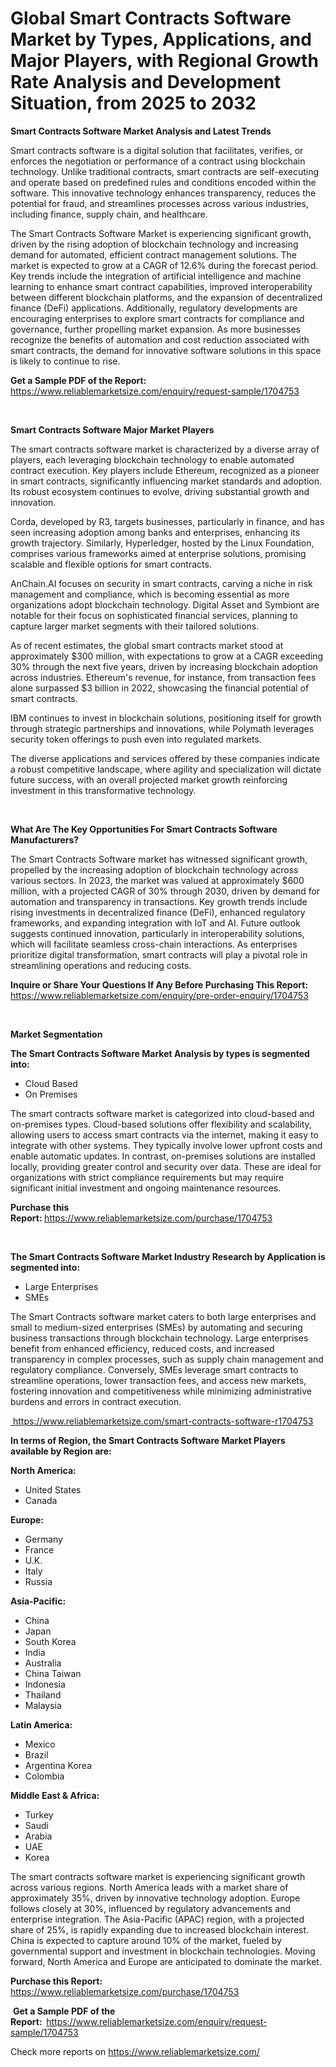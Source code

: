 <p><h1>Global Smart Contracts Software Market by Types, Applications, and Major Players, with Regional Growth Rate Analysis and Development Situation, from 2025 to 2032</h1></p><p><strong>Smart Contracts Software Market Analysis and Latest Trends</strong></p>
<p><p>Smart contracts software is a digital solution that facilitates, verifies, or enforces the negotiation or performance of a contract using blockchain technology. Unlike traditional contracts, smart contracts are self-executing and operate based on predefined rules and conditions encoded within the software. This innovative technology enhances transparency, reduces the potential for fraud, and streamlines processes across various industries, including finance, supply chain, and healthcare.</p><p>The Smart Contracts Software Market is experiencing significant growth, driven by the rising adoption of blockchain technology and increasing demand for automated, efficient contract management solutions. The market is expected to grow at a CAGR of 12.6% during the forecast period. Key trends include the integration of artificial intelligence and machine learning to enhance smart contract capabilities, improved interoperability between different blockchain platforms, and the expansion of decentralized finance (DeFi) applications. Additionally, regulatory developments are encouraging enterprises to explore smart contracts for compliance and governance, further propelling market expansion. As more businesses recognize the benefits of automation and cost reduction associated with smart contracts, the demand for innovative software solutions in this space is likely to continue to rise.</p></p>
<p><strong>Get a Sample PDF of the Report:&nbsp;</strong> <a href="https://www.reliablemarketsize.com/enquiry/request-sample/1704753?utm_campaign=2799&utm_medium=2&utm_source=Github&utm_content=ia&utm_term=27032025&utm_id=smart-contracts-software">https://www.reliablemarketsize.com/enquiry/request-sample/1704753</a></p>
<p>&nbsp;</p>
<p><strong>Smart Contracts Software Major Market Players</strong></p>
<p><p>The smart contracts software market is characterized by a diverse array of players, each leveraging blockchain technology to enable automated contract execution. Key players include Ethereum, recognized as a pioneer in smart contracts, significantly influencing market standards and adoption. Its robust ecosystem continues to evolve, driving substantial growth and innovation.</p><p>Corda, developed by R3, targets businesses, particularly in finance, and has seen increasing adoption among banks and enterprises, enhancing its growth trajectory. Similarly, Hyperledger, hosted by the Linux Foundation, comprises various frameworks aimed at enterprise solutions, promising scalable and flexible options for smart contracts.</p><p>AnChain.AI focuses on security in smart contracts, carving a niche in risk management and compliance, which is becoming essential as more organizations adopt blockchain technology. Digital Asset and Symbiont are notable for their focus on sophisticated financial services, planning to capture larger market segments with their tailored solutions.</p><p>As of recent estimates, the global smart contracts market stood at approximately $300 million, with expectations to grow at a CAGR exceeding 30% through the next five years, driven by increasing blockchain adoption across industries. Ethereum's revenue, for instance, from transaction fees alone surpassed $3 billion in 2022, showcasing the financial potential of smart contracts.</p><p>IBM continues to invest in blockchain solutions, positioning itself for growth through strategic partnerships and innovations, while Polymath leverages security token offerings to push even into regulated markets.</p><p>The diverse applications and services offered by these companies indicate a robust competitive landscape, where agility and specialization will dictate future success, with an overall projected market growth reinforcing investment in this transformative technology.</p></p>
<p>&nbsp;</p>
<p><strong>What Are The Key Opportunities For Smart Contracts Software Manufacturers?</strong></p>
<p><p>The Smart Contracts Software market has witnessed significant growth, propelled by the increasing adoption of blockchain technology across various sectors. In 2023, the market was valued at approximately $600 million, with a projected CAGR of 30% through 2030, driven by demand for automation and transparency in transactions. Key growth trends include rising investments in decentralized finance (DeFi), enhanced regulatory frameworks, and expanding integration with IoT and AI. Future outlook suggests continued innovation, particularly in interoperability solutions, which will facilitate seamless cross-chain interactions. As enterprises prioritize digital transformation, smart contracts will play a pivotal role in streamlining operations and reducing costs.</p></p>
<p><strong>Inquire or Share Your Questions If Any Before Purchasing This Report:</strong> <a href="https://www.reliablemarketsize.com/enquiry/pre-order-enquiry/1704753?utm_campaign=2799&utm_medium=2&utm_source=Github&utm_content=ia&utm_term=27032025&utm_id=smart-contracts-software">https://www.reliablemarketsize.com/enquiry/pre-order-enquiry/1704753</a></p>
<p>&nbsp;</p>
<p><strong>Market Segmentation</strong></p>
<p><strong>The Smart Contracts Software Market Analysis by types is segmented into:</strong></p>
<p><ul><li>Cloud Based</li><li>On Premises</li></ul></p>
<p><p>The smart contracts software market is categorized into cloud-based and on-premises types. Cloud-based solutions offer flexibility and scalability, allowing users to access smart contracts via the internet, making it easy to integrate with other systems. They typically involve lower upfront costs and enable automatic updates. In contrast, on-premises solutions are installed locally, providing greater control and security over data. These are ideal for organizations with strict compliance requirements but may require significant initial investment and ongoing maintenance resources.</p></p>
<p><strong>Purchase this Report:&nbsp;</strong><a href="https://www.reliablemarketsize.com/purchase/1704753?utm_campaign=2799&utm_medium=2&utm_source=Github&utm_content=ia&utm_term=27032025&utm_id=smart-contracts-software">https://www.reliablemarketsize.com/purchase/1704753</a></p>
<p>&nbsp;</p>
<p><strong>The Smart Contracts Software Market Industry Research by Application is segmented into:</strong></p>
<p><ul><li>Large Enterprises</li><li>SMEs</li></ul></p>
<p><p>The Smart Contracts software market caters to both large enterprises and small to medium-sized enterprises (SMEs) by automating and securing business transactions through blockchain technology. Large enterprises benefit from enhanced efficiency, reduced costs, and increased transparency in complex processes, such as supply chain management and regulatory compliance. Conversely, SMEs leverage smart contracts to streamline operations, lower transaction fees, and access new markets, fostering innovation and competitiveness while minimizing administrative burdens and errors in contract execution.</p></p>
<p><a href="https://www.reliablemarketsize.com/smart-contracts-software-r1704753?utm_campaign=2799&utm_medium=2&utm_source=Github&utm_content=ia&utm_term=27032025&utm_id=smart-contracts-software">&nbsp;https://www.reliablemarketsize.com/smart-contracts-software-r1704753</a></p>
<p><strong>In terms of Region, the Smart Contracts Software Market Players available by Region are:</strong></p>
<p>
    <p> <strong> North America: </strong>
        <ul>
            <li>United States</li>
            <li>Canada</li>
        </ul>
        </p> 
    <p> <strong> Europe: </strong>
        <ul>
            <li>Germany</li>
            <li>France</li>
            <li>U.K.</li>
            <li>Italy</li>
            <li>Russia</li>
        </ul>
        </p> 
    <p> <strong> Asia-Pacific: </strong>
        <ul>
            <li>China</li>
            <li>Japan</li>
            <li>South Korea</li>
            <li>India</li>
            <li>Australia</li>
            <li>China Taiwan</li>
            <li>Indonesia</li>
            <li>Thailand</li>
            <li>Malaysia</li>
        </ul>
        </p> 
    <p> <strong> Latin America: </strong>
        <ul>
            <li>Mexico</li>
            <li>Brazil</li>
            <li>Argentina Korea</li>
            <li>Colombia</li>
        </ul>
        </p> 
    <p> <strong> Middle East & Africa: </strong>
        <ul>
            <li>Turkey</li>
            <li>Saudi</li>
            <li>Arabia</li>
            <li>UAE</li>
            <li>Korea</li>
        </ul>
    </p>
    </p>
<p><p>The smart contracts software market is experiencing significant growth across various regions. North America leads with a market share of approximately 35%, driven by innovative technology adoption. Europe follows closely at 30%, influenced by regulatory advancements and enterprise integration. The Asia-Pacific (APAC) region, with a projected share of 25%, is rapidly expanding due to increased blockchain interest. China is expected to capture around 10% of the market, fueled by governmental support and investment in blockchain technologies. Moving forward, North America and Europe are anticipated to dominate the market.</p></p>
<p><strong>Purchase this Report: </strong><a href="https://www.reliablemarketsize.com/purchase/1704753?utm_campaign=2799&utm_medium=2&utm_source=Github&utm_content=ia&utm_term=27032025&utm_id=smart-contracts-software">https://www.reliablemarketsize.com/purchase/1704753</a></p>
<p>&nbsp;<strong>Get a Sample PDF of the Report:&nbsp;&nbsp;</strong><a href="https://www.reliablemarketsize.com/enquiry/request-sample/1704753?utm_campaign=2799&utm_medium=2&utm_source=Github&utm_content=ia&utm_term=27032025&utm_id=smart-contracts-software">https://www.reliablemarketsize.com/enquiry/request-sample/1704753</a></p>
<p><strong></strong></p>
<p>Check more reports on <a href="https://www.reliablemarketsize.com/?utm_campaign=2799&utm_medium=2&utm_source=Github&utm_content=ia&utm_term=27032025&utm_id=smart-contracts-software">https://www.reliablemarketsize.com/</a></p>